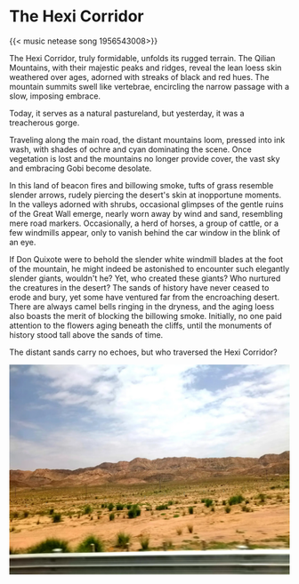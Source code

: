 # The Hexi Corridor


{{< music netease song 1956543008>}} 

The Hexi Corridor, truly formidable, unfolds its rugged terrain. The Qilian Mountains, with their majestic peaks and ridges, reveal the lean loess skin weathered over ages, adorned with streaks of black and red hues. The mountain summits swell like vertebrae, encircling the narrow passage with a slow, imposing embrace.

Today, it serves as a natural pastureland, but yesterday, it was a treacherous gorge.

Traveling along the main road, the distant mountains loom, pressed into ink wash, with shades of ochre and cyan dominating the scene. Once vegetation is lost and the mountains no longer provide cover, the vast sky and embracing Gobi become desolate.

In this land of beacon fires and billowing smoke, tufts of grass resemble slender arrows, rudely piercing the desert's skin at inopportune moments. In the valleys adorned with shrubs, occasional glimpses of the gentle ruins of the Great Wall emerge, nearly worn away by wind and sand, resembling mere road markers. Occasionally, a herd of horses, a group of cattle, or a few windmills appear, only to vanish behind the car window in the blink of an eye.

If Don Quixote were to behold the slender white windmill blades at the foot of the mountain, he might indeed be astonished to encounter such elegantly slender giants, wouldn't he? Yet, who created these giants? Who nurtured the creatures in the desert? The sands of history have never ceased to erode and bury, yet some have ventured far from the encroaching desert. There are always camel bells ringing in the dryness, and the aging loess also boasts the merit of blocking the billowing smoke. Initially, no one paid attention to the flowers aging beneath the cliffs, until the monuments of history stood tall above the sands of time.

The distant sands carry no echoes, but who traversed the Hexi Corridor?

![The Hexi Corridor](/img/河西走廊.zh-cn-20240523114609912.webp)

